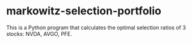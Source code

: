 # markowitz-selection-portfolio
This is a Python program that calculates the optimal selection ratios of 3 stocks: NVDA, AVGO, PFE.
